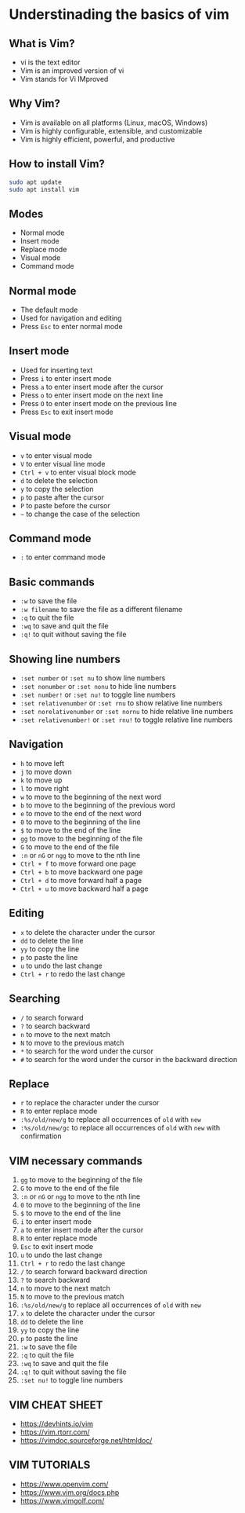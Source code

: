 # Understinading the basics of vim

## What is Vim?

- vi is the text editor
- Vim is an improved version of vi
- Vim stands for Vi IMproved

## Why Vim?

- Vim is available on all platforms (Linux, macOS, Windows)
- Vim is highly configurable, extensible, and customizable
- Vim is highly efficient, powerful, and productive

## How to install Vim?

```bash
sudo apt update
sudo apt install vim
```

## Modes

- Normal mode
- Insert mode
- Replace mode
- Visual mode
- Command mode

## Normal mode

- The default mode
- Used for navigation and editing
- Press `Esc` to enter normal mode

## Insert mode

- Used for inserting text
- Press `i` to enter insert mode
- Press `a` to enter insert mode after the cursor
- Press `o` to enter insert mode on the next line
- Press `O` to enter insert mode on the previous line
- Press `Esc` to exit insert mode

## Visual mode

- `v` to enter visual mode
- `V` to enter visual line mode
- `Ctrl + v` to enter visual block mode
- `d` to delete the selection
- `y` to copy the selection
- `p` to paste after the cursor
- `P` to paste before the cursor
- `~` to change the case of the selection

## Command mode

- `:` to enter command mode

## Basic commands

- `:w` to save the file
- `:w filename` to save the file as a different filename
- `:q` to quit the file
- `:wq` to save and quit the file
- `:q!` to quit without saving the file

## Showing line numbers

- `:set number` or `:set nu` to show line numbers
- `:set nonumber` or `:set nonu` to hide line numbers
- `:set number!` or `:set nu!` to toggle line numbers
- `:set relativenumber` or `:set rnu` to show relative line numbers
- `:set norelativenumber` or `:set nornu` to hide relative line numbers
- `:set relativenumber!` or `:set rnu!` to toggle relative line numbers

## Navigation

- `h` to move left
- `j` to move down
- `k` to move up
- `l` to move right
- `w` to move to the beginning of the next word
- `b` to move to the beginning of the previous word
- `e` to move to the end of the next word
- `0` to move to the beginning of the line
- `$` to move to the end of the line
- `gg` to move to the beginning of the file
- `G` to move to the end of the file
- `:n` or `nG` or `ngg` to move to the nth line
- `Ctrl + f` to move forward one page
- `Ctrl + b` to move backward one page
- `Ctrl + d` to move forward half a page
- `Ctrl + u` to move backward half a page

## Editing

- `x` to delete the character under the cursor
- `dd` to delete the line
- `yy` to copy the line
- `p` to paste the line
- `u` to undo the last change
- `Ctrl + r` to redo the last change

## Searching

- `/` to search forward
- `?` to search backward
- `n` to move to the next match
- `N` to move to the previous match
- `*` to search for the word under the cursor
- `#` to search for the word under the cursor in the backward direction

## Replace

- `r` to replace the character under the cursor
- `R` to enter replace mode
- `:%s/old/new/g` to replace all occurrences of `old` with `new`
- `:%s/old/new/gc` to replace all occurrences of `old` with `new` with confirmation

## VIM necessary commands

1. `gg` to move to the beginning of the file
2. `G` to move to the end of the file
3. `:n` or `nG` or `ngg` to move to the nth line
4. `0` to move to the beginning of the line
5. `$` to move to the end of the line
6. `i` to enter insert mode
7. `a` to enter insert mode after the cursor
8. `R` to enter replace mode
9. `Esc` to exit insert mode
10. `u` to undo the last change
11. `Ctrl + r` to redo the last change
12. `/` to search forward
    backward direction
13. `?` to search backward
14. `n` to move to the next match
15. `N` to move to the previous match
16. `:%s/old/new/g` to replace all occurrences of `old` with `new`
17. `x` to delete the character under the cursor
18. `dd` to delete the line
19. `yy` to copy the line
20. `p` to paste the line
21. `:w` to save the file
22. `:q` to quit the file
23. `:wq` to save and quit the file
24. `:q!` to quit without saving the file
25. `:set nu!` to toggle line numbers

## VIM CHEAT SHEET

- https://devhints.io/vim
- https://vim.rtorr.com/
- https://vimdoc.sourceforge.net/htmldoc/

## VIM TUTORIALS

- https://www.openvim.com/
- https://www.vim.org/docs.php
- https://www.vimgolf.com/
